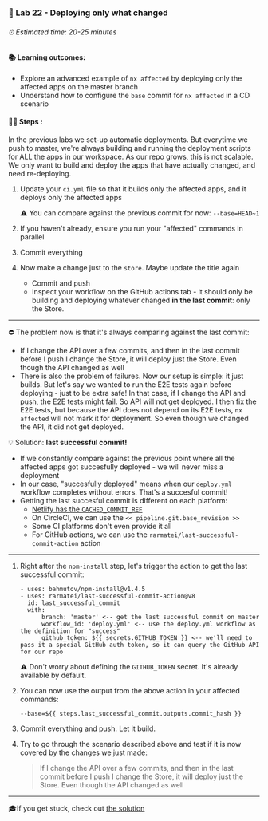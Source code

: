 ### 💈 Lab 22 - Deploying only what changed

###### ⏰ Estimated time: 20-25 minutes

#### 📚 Learning outcomes:

- Explore an advanced example of `nx affected` by deploying only the affected apps on the master branch
- Understand how to configure the `base` commit for `nx affected` in a CD scenario

#### 🏋️‍♀️ Steps :

In the previous labs we set-up automatic deployments.
But everytime we push to master, we're always building and running the
deployment scripts for ALL the apps in our workspace.
As our repo grows, this is not scalable. We only want to build 
and deploy the apps that have actually changed, and need re-deploying.

1. Update your `ci.yml` file so that it builds only the affected apps, and it deploys only the affected apps
    
    ⚠️ You can compare against the previous commit for now: `--base=HEAD~1`

2. If you haven't already, ensure you run your "affected" commands in parallel

3. Commit everything
4. Now make a change just to the `store`. Maybe update the title again
    - Commit and push
    - Inspect your workflow on the GitHub actions tab - it should only be building and deploying 
    whatever changed **in the last commit**: only the Store.

---

⛔ The problem now is that it's always comparing against the last commit:

- If I change the API over a few commits, and then in the last commit
before I push I change the Store, it will deploy just the Store. Even though 
the API changed as well    
- There is also the problem of failures. Now our setup is simple: it just builds.
But let's say we wanted to run the E2E tests again before deploying - just to be extra safe!
In that case, if I change the API and push, the E2E tests might fail. So API will not get deployed.
I then fix the E2E tests, but because the API does not depend on its E2E tests, `nx affected` will not mark it for deployment. 
So even though we changed the API, it did not get deployed.

💡 Solution: **last successful commit!**
- If we constantly compare against the previous point where all the affected apps got succesfully deployed - we 
will never miss a deployment
- In our case, "succesfully deployed" means when our `deploy.yml` workflow completes without errors. That's a succesful commit!
- Getting the last succesful commit is different on each platform:
    - [Netlify has the `CACHED_COMMIT_REF`](https://docs.netlify.com/configure-builds/environment-variables/#git-metadata)
    - On CircleCI, we can use the `<< pipeline.git.base_revision >>`
    - Some CI platforms don't even provide it all
    - For GitHub actions, we can use the `rarmatei/last-successful-commit-action` action

---

1. Right after the `npm-install` step, let's trigger the action to get the last successful commit:

    ```
    - uses: bahmutov/npm-install@v1.4.5
    - uses: rarmatei/last-successful-commit-action@v8
      id: last_successful_commit
      with:
          branch: 'master' <-- get the last successful commit on master
          workflow_id: 'deploy.yml' <-- use the deploy.yml workflow as the definition for "success"
          github_token: ${{ secrets.GITHUB_TOKEN }} <-- we'll need to pass it a special GitHub auth token, so it can query the GitHub API for our repo
    ```

    ⚠️ Don't worry about defining the `GITHUB_TOKEN` secret. It's already available by default.
    
2. You can now use the output from the above action in your affected commands:

    ```
    --base=${{ steps.last_successful_commit.outputs.commit_hash }}
    ```

3. Commit everything and push. Let it build.

4. Try to go through the scenario described above and test if it is now covered by the changes we just made:

    > If I change the API over a few commits, and then in the last commit
      before I push I change the Store, it will deploy just the Store. Even though 
      the API changed as well

---

🎓If you get stuck, check out [the solution](SOLUTION.md)
